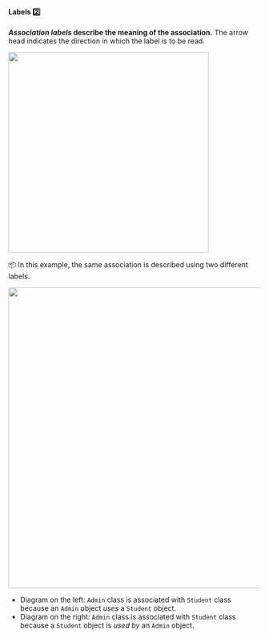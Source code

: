 <div id="title">

#### Labels :two:

</div>

<div id="body">

**_Association labels_ describe the meaning of the association.** The arrow head indicates the direction in which the label is to be read.

<img src="{{baseUrl}}/uml/classDiagrams/associations/labels/images/notation.png" width="400" />

<tip-box>

:package: In this example, the same association is described using two different labels.

<img src="{{baseUrl}}/uml/classDiagrams/associations/labels/images/adminStudent.png" width="600" />
<p/>

* Diagram on the left:  `Admin` class is associated with `Student` class because an `Admin` object _uses_ a `Student` object.
* Diagram on the right: `Admin` class is associated with `Student` class because a `Student` object is _used by_ an `Admin` object.

</tip-box>

</div>

<div id="extras">
</div>

</div>
